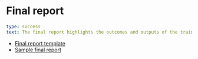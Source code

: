 # Final report

```yaml remark
type: success
text: The final report highlights the outcomes and outputs of the training and provides a technical and narrative summary.
```
- [Final report template](https://docs.google.com/document/d/1tl8KmunBC9-Rwahn28zn8k6V_eKEDCELAtT6K4XEUBI/edit?usp=sharing)
- [Sample final report](https://docs.google.com/document/d/1eUP9lEZTvW9-JBRCuMoGB9pAf0LAFO4GiyZORJccUEY/edit?usp=sharing)